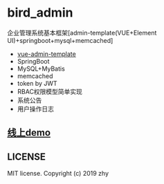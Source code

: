 # bird_admin
企业管理系统基本框架[admin-template(VUE+Element UI)+springboot+mysql+memcached]

+ [vue-admin-template](https://github.com/PanJiaChen/vue-admin-template)
+ SpringBoot
+ MySQL+MyBatis
+ memcached
+ token by JWT
+ RBAC权限模型简单实现
+ 系统公告
+ 用户操作日志

## [线上demo](http://148.70.16.14:8080)

## LICENSE 

MIT license.
Copyright (c) 2019 zhy
